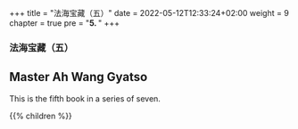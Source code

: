 +++
title = "法海宝藏（五）"
date = 2022-05-12T12:33:24+02:00
weight = 9
chapter = true
pre = "<b>5. </b>"
+++

### 法海宝藏（五）
## Master Ah Wang Gyatso

This is the fifth book in a series of seven.



{{% children  %}}